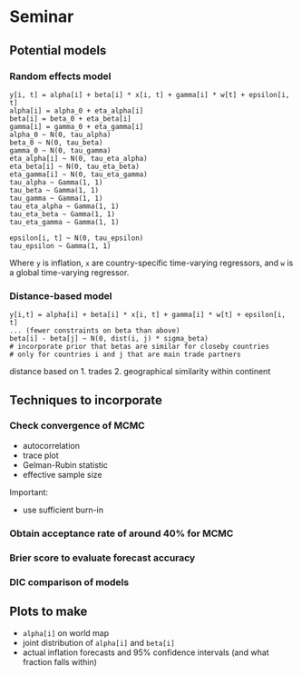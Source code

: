# Seminar
## Potential models
### Random effects model

```
y[i, t] = alpha[i] + beta[i] * x[i, t] + gamma[i] * w[t] + epsilon[i, t]
alpha[i] = alpha_0 + eta_alpha[i]
beta[i] = beta_0 + eta_beta[i]
gamma[i] = gamma_0 + eta_gamma[i]
alpha_0 ~ N(0, tau_alpha)
beta_0 ~ N(0, tau_beta)
gamma_0 ~ N(0, tau_gamma)
eta_alpha[i] ~ N(0, tau_eta_alpha)
eta_beta[i] ~ N(0, tau_eta_beta)
eta_gamma[i] ~ N(0, tau_eta_gamma)
tau_alpha ~ Gamma(1, 1)
tau_beta ~ Gamma(1, 1)
tau_gamma ~ Gamma(1, 1)
tau_eta_alpha ~ Gamma(1, 1)
tau_eta_beta ~ Gamma(1, 1)
tau_eta_gamma ~ Gamma(1, 1)

epsilon[i, t] ~ N(0, tau_epsilon)
tau_epsilon ~ Gamma(1, 1)
```

Where `y` is inflation, `x` are country-specific time-varying regressors, and `w` is a global time-varying regressor.

### Distance-based model
```
y[i,t] = alpha[i] + beta[i] * x[i, t] + gamma[i] * w[t] + epsilon[i, t]
... (fewer constraints on beta than above)
beta[i] - beta[j] ~ N(0, dist(i, j) * sigma_beta) 
# incorporate prior that betas are similar for closeby countries
# only for countries i and j that are main trade partners
```
distance based on 1. trades 2. geographical similarity within continent

## Techniques to incorporate
### Check convergence of MCMC
- autocorrelation 
- trace plot
- Gelman-Rubin statistic
- effective sample size

Important:
- use sufficient burn-in

### Obtain acceptance rate of around 40% for MCMC

### Brier score to evaluate forecast accuracy

### DIC comparison of models

## Plots to make
- `alpha[i]` on world map
- joint distribution of `alpha[i]` and `beta[i]`
- actual inflation forecasts and 95% confidence intervals (and what fraction falls within)


